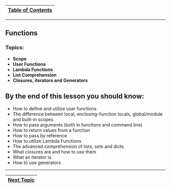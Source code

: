 |[Table of Contents](/00-Table-of-Contents.md)|
|---|

---

## Functions

### Topics:

* **Scope**
* **User Functions**
* **Lambda Functions**
* **List Comprehension**
* **Closures, iterators and Generators**

## By the end of this lesson you should know:

* How to define and utilize user functions
* The difference between local, enclosing-function locals, global/module and built-in scopes
* How to pass arguments \(both in functions and command line\)
* How to return values from a function
* How to pass by reference
* How to utilize Lambda Functions
* The advanced comprehension of lists, sets and dicts
* What closures are and how to use them
* What an iterator is
* How to use generators

---

|[Next Topic](/04_functions/01_scope.md)|
|---|

